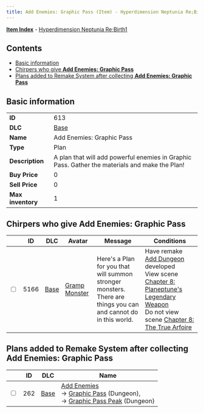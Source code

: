 ```yaml
---
title: Add Enemies: Graphic Pass (Item) - Hyperdimension Neptunia Re;Birth1
---
```


[**Item Index**](/neptunia/rb1/item/index.html) - [Hyperdimension Neptunia Re;Birth1](/neptunia/rb1)

## Contents

- [Basic information](#basic-information)
- [Chirpers who give **Add Enemies: Graphic Pass**](#chirpers-who-give-add-enemies-graphic-pass)
- [Plans added to Remake System after collecting **Add Enemies: Graphic Pass**](#plans-added-to-remake-system-after-collecting-add-enemies-graphic-pass)

## Basic information

|   |   |
| -- | -- |
| **ID** | 613 |
| **DLC** | [Base](/neptunia/rb1/dlc/1-base.html) |
| **Name** | Add Enemies: Graphic Pass |
| **Type** | Plan |
| **Description** | A plan that will add powerful enemies in Graphic Pass. Gather the materials and make the Plan! |
| **Buy Price** | 0 |
| **Sell Price** | 0 |
| **Max inventory** | 1 |


## Chirpers who give **Add Enemies: Graphic Pass**

|    | ID | DLC | Avatar | Message | Conditions |
| -- | -- | --- | ------ | ------- | ---------- |
| <input type="checkbox" id="rb1-chirper-event-1-5166" class="trackbox" /> | 5166 | [Base](/neptunia/rb1/dlc/1-base.html) | [Gramp Monster](/neptunia/rb1/undefined/1-243-gramp-monster.html) | Here's a Plan for you that will summon stronger monsters.<br />There are things you can and cannot do in this world. | Have remake [Add Dungeon](/neptunia/rb1/remake/1-225-add-dungeon.html) developed<br />View scene [Chapter 8: Planeptune's Legendary Weapon](/neptunia/rb1/scene/1-804-chapter-8-planeptunes-legendary-weapon.html)<br />Do not view scene [Chapter 8: The True Arfoire](/neptunia/rb1/scene/1-807-chapter-8-the-true-arfoire.html) |


## Plans added to Remake System after collecting **Add Enemies: Graphic Pass**

|    | ID | DLC | Name |
| -- | -- | --- | ---- |
| <input type="checkbox" id="rb1-remake-1-262" class="trackbox" /> | 262 | [Base](/neptunia/rb1/dlc/1-base.html) | [Add Enemies](/neptunia/rb1/remake/1-262-add-enemies.html)<br /> → [Graphic Pass](/neptunia/rb1/dungeon/1-123-graphic-pass.html) (Dungeon),<br /> → [Graphic Pass Peak](/neptunia/rb1/dungeon/1-124-graphic-pass-peak.html) (Dungeon) |

